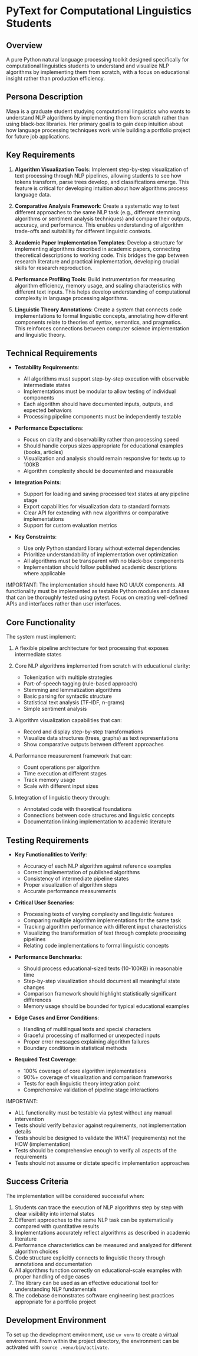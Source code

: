 # PyText for Computational Linguistics Students

## Overview
A pure Python natural language processing toolkit designed specifically for computational linguistics students to understand and visualize NLP algorithms by implementing them from scratch, with a focus on educational insight rather than production efficiency.

## Persona Description
Maya is a graduate student studying computational linguistics who wants to understand NLP algorithms by implementing them from scratch rather than using black-box libraries. Her primary goal is to gain deep intuition about how language processing techniques work while building a portfolio project for future job applications.

## Key Requirements
1. **Algorithm Visualization Tools**: Implement step-by-step visualization of text processing through NLP pipelines, allowing students to see how tokens transform, parse trees develop, and classifications emerge. This feature is critical for developing intuition about how algorithms process language data.

2. **Comparative Analysis Framework**: Create a systematic way to test different approaches to the same NLP task (e.g., different stemming algorithms or sentiment analysis techniques) and compare their outputs, accuracy, and performance. This enables understanding of algorithm trade-offs and suitability for different linguistic contexts.

3. **Academic Paper Implementation Templates**: Develop a structure for implementing algorithms described in academic papers, connecting theoretical descriptions to working code. This bridges the gap between research literature and practical implementation, developing crucial skills for research reproduction.

4. **Performance Profiling Tools**: Build instrumentation for measuring algorithm efficiency, memory usage, and scaling characteristics with different text inputs. This helps develop understanding of computational complexity in language processing algorithms.

5. **Linguistic Theory Annotations**: Create a system that connects code implementations to formal linguistic concepts, annotating how different components relate to theories of syntax, semantics, and pragmatics. This reinforces connections between computer science implementation and linguistic theory.

## Technical Requirements
- **Testability Requirements**:
  - All algorithms must support step-by-step execution with observable intermediate states
  - Implementations must be modular to allow testing of individual components
  - Each algorithm should have documented inputs, outputs, and expected behaviors
  - Processing pipeline components must be independently testable

- **Performance Expectations**:
  - Focus on clarity and observability rather than processing speed
  - Should handle corpus sizes appropriate for educational examples (books, articles)
  - Visualization and analysis should remain responsive for texts up to 100KB
  - Algorithm complexity should be documented and measurable

- **Integration Points**:
  - Support for loading and saving processed text states at any pipeline stage
  - Export capabilities for visualization data to standard formats
  - Clear API for extending with new algorithms or comparative implementations
  - Support for custom evaluation metrics

- **Key Constraints**:
  - Use only Python standard library without external dependencies
  - Prioritize understandability of implementation over optimization
  - All algorithms must be transparent with no black-box components
  - Implementation should follow published academic descriptions where applicable

IMPORTANT: The implementation should have NO UI/UX components. All functionality must be implemented as testable Python modules and classes that can be thoroughly tested using pytest. Focus on creating well-defined APIs and interfaces rather than user interfaces.

## Core Functionality
The system must implement:

1. A flexible pipeline architecture for text processing that exposes intermediate states
2. Core NLP algorithms implemented from scratch with educational clarity:
   - Tokenization with multiple strategies
   - Part-of-speech tagging (rule-based approach)
   - Stemming and lemmatization algorithms
   - Basic parsing for syntactic structure
   - Statistical text analysis (TF-IDF, n-grams)
   - Simple sentiment analysis

3. Algorithm visualization capabilities that can:
   - Record and display step-by-step transformations
   - Visualize data structures (trees, graphs) as text representations
   - Show comparative outputs between different approaches

4. Performance measurement framework that can:
   - Count operations per algorithm
   - Time execution at different stages
   - Track memory usage
   - Scale with different input sizes

5. Integration of linguistic theory through:
   - Annotated code with theoretical foundations
   - Connections between code structures and linguistic concepts
   - Documentation linking implementation to academic literature

## Testing Requirements
- **Key Functionalities to Verify**:
  - Accuracy of each NLP algorithm against reference examples
  - Correct implementation of published algorithms
  - Consistency of intermediate pipeline states
  - Proper visualization of algorithm steps
  - Accurate performance measurements

- **Critical User Scenarios**:
  - Processing texts of varying complexity and linguistic features
  - Comparing multiple algorithm implementations for the same task
  - Tracking algorithm performance with different input characteristics
  - Visualizing the transformation of text through complete processing pipelines
  - Relating code implementations to formal linguistic concepts

- **Performance Benchmarks**:
  - Should process educational-sized texts (10-100KB) in reasonable time
  - Step-by-step visualization should document all meaningful state changes
  - Comparison framework should highlight statistically significant differences
  - Memory usage should be bounded for typical educational examples

- **Edge Cases and Error Conditions**:
  - Handling of multilingual texts and special characters
  - Graceful processing of malformed or unexpected inputs
  - Proper error messages explaining algorithm failures
  - Boundary conditions in statistical methods

- **Required Test Coverage**:
  - 100% coverage of core algorithm implementations
  - 90%+ coverage of visualization and comparison frameworks
  - Tests for each linguistic theory integration point
  - Comprehensive validation of pipeline stage interactions

IMPORTANT: 
- ALL functionality must be testable via pytest without any manual intervention
- Tests should verify behavior against requirements, not implementation details
- Tests should be designed to validate the WHAT (requirements) not the HOW (implementation)
- Tests should be comprehensive enough to verify all aspects of the requirements
- Tests should not assume or dictate specific implementation approaches

## Success Criteria
The implementation will be considered successful when:

1. Students can trace the execution of NLP algorithms step by step with clear visibility into internal states
2. Different approaches to the same NLP task can be systematically compared with quantitative results
3. Implementations accurately reflect algorithms as described in academic literature
4. Performance characteristics can be measured and analyzed for different algorithm choices
5. Code structure explicitly connects to linguistic theory through annotations and documentation
6. All algorithms function correctly on educational-scale examples with proper handling of edge cases
7. The library can be used as an effective educational tool for understanding NLP fundamentals
8. The codebase demonstrates software engineering best practices appropriate for a portfolio project

## Development Environment
To set up the development environment, use `uv venv` to create a virtual environment. From within the project directory, the environment can be activated with `source .venv/bin/activate`.